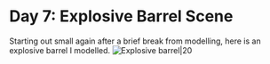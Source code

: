 # Day 7: Explosive Barrel Scene

Starting out small again after a brief break from modelling, here is an explosive barrel I modelled.
![Explosive barrel|20](https://github.com/Carbine28/Blender30/blob/main/Day7-BoomBarrel/barrel-scene-rendered.png)
